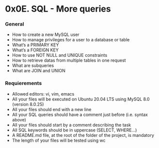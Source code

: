 # 0x0E. SQL - More queries

### General

*    How to create a new MySQL user
*    How to manage privileges for a user to a database or table
*    What’s a PRIMARY KEY
*    What’s a FOREIGN KEY
*    How to use NOT NULL and UNIQUE constraints
*    How to retrieve datas from multiple tables in one request
*    What are subqueries
*    What are JOIN and UNION

### Requierements

*    Allowed editors: vi, vim, emacs
*    All your files will be executed on Ubuntu 20.04 LTS using MySQL 8.0 (version 8.0.25)
*    All your files should end with a new line
*    All your SQL queries should have a comment just before (i.e. syntax above)
*    All your files should start by a comment describing the task
*    All SQL keywords should be in uppercase (SELECT, WHERE…)
*    A README.md file, at the root of the folder of the project, is mandatory
*    The length of your files will be tested using wc

